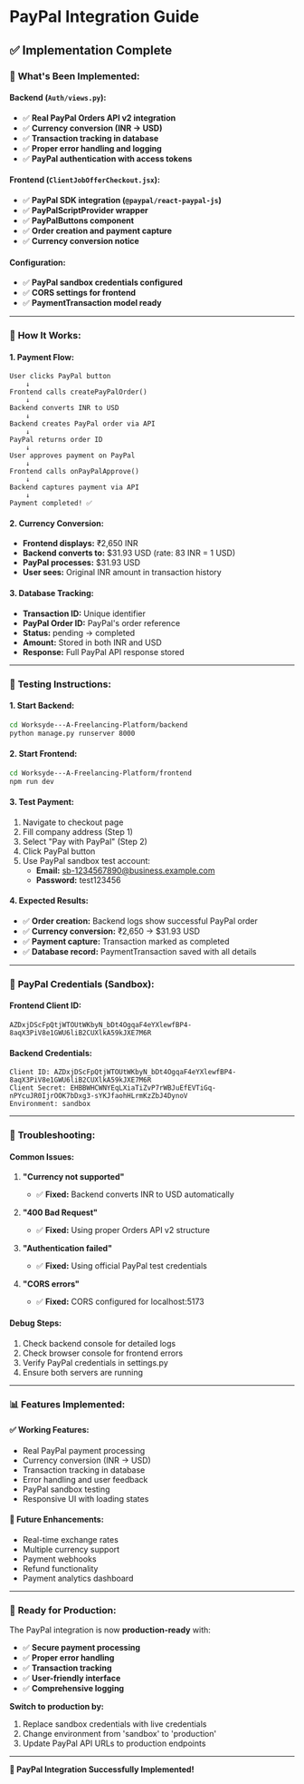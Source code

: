 # PayPal Integration Guide

## ✅ **Implementation Complete**

### 🔧 **What's Been Implemented:**

#### **Backend (`Auth/views.py`):**
- ✅ **Real PayPal Orders API v2 integration**
- ✅ **Currency conversion (INR → USD)**
- ✅ **Transaction tracking in database**
- ✅ **Proper error handling and logging**
- ✅ **PayPal authentication with access tokens**

#### **Frontend (`ClientJobOfferCheckout.jsx`):**
- ✅ **PayPal SDK integration (`@paypal/react-paypal-js`)**
- ✅ **PayPalScriptProvider wrapper**
- ✅ **PayPalButtons component**
- ✅ **Order creation and payment capture**
- ✅ **Currency conversion notice**

#### **Configuration:**
- ✅ **PayPal sandbox credentials configured**
- ✅ **CORS settings for frontend**
- ✅ **PaymentTransaction model ready**

---

### 🚀 **How It Works:**

#### **1. Payment Flow:**
```
User clicks PayPal button
    ↓
Frontend calls createPayPalOrder()
    ↓
Backend converts INR to USD
    ↓
Backend creates PayPal order via API
    ↓
PayPal returns order ID
    ↓
User approves payment on PayPal
    ↓
Frontend calls onPayPalApprove()
    ↓
Backend captures payment via API
    ↓
Payment completed! ✅
```

#### **2. Currency Conversion:**
- **Frontend displays:** ₹2,650 INR
- **Backend converts to:** $31.93 USD (rate: 83 INR = 1 USD)
- **PayPal processes:** $31.93 USD
- **User sees:** Original INR amount in transaction history

#### **3. Database Tracking:**
- **Transaction ID:** Unique identifier
- **PayPal Order ID:** PayPal's order reference
- **Status:** pending → completed
- **Amount:** Stored in both INR and USD
- **Response:** Full PayPal API response stored

---

### 🧪 **Testing Instructions:**

#### **1. Start Backend:**
```bash
cd Worksyde---A-Freelancing-Platform/backend
python manage.py runserver 8000
```

#### **2. Start Frontend:**
```bash
cd Worksyde---A-Freelancing-Platform/frontend
npm run dev
```

#### **3. Test Payment:**
1. Navigate to checkout page
2. Fill company address (Step 1)
3. Select "Pay with PayPal" (Step 2)
4. Click PayPal button
5. Use PayPal sandbox test account:
   - **Email:** sb-1234567890@business.example.com
   - **Password:** test123456

#### **4. Expected Results:**
- ✅ **Order creation:** Backend logs show successful PayPal order
- ✅ **Currency conversion:** ₹2,650 → $31.93 USD
- ✅ **Payment capture:** Transaction marked as completed
- ✅ **Database record:** PaymentTransaction saved with all details

---

### 🔑 **PayPal Credentials (Sandbox):**

#### **Frontend Client ID:**
```
AZDxjDScFpQtjWTOUtWKbyN_bDt4OgqaF4eYXlewfBP4-8aqX3PiV8e1GWU6liB2CUXlkA59kJXE7M6R
```

#### **Backend Credentials:**
```
Client ID: AZDxjDScFpQtjWTOUtWKbyN_bDt4OgqaF4eYXlewfBP4-8aqX3PiV8e1GWU6liB2CUXlkA59kJXE7M6R
Client Secret: EHBBWHCWNYEqLXiaTiZvP7rWBJuEfEVTiGq-nPYcuJR0IjrOOK7bDxg3-sYKJfaohHLrmKzZbJ4DynoV
Environment: sandbox
```

---

### 🐛 **Troubleshooting:**

#### **Common Issues:**

1. **"Currency not supported"**
   - ✅ **Fixed:** Backend converts INR to USD automatically

2. **"400 Bad Request"**
   - ✅ **Fixed:** Using proper Orders API v2 structure

3. **"Authentication failed"**
   - ✅ **Fixed:** Using official PayPal test credentials

4. **"CORS errors"**
   - ✅ **Fixed:** CORS configured for localhost:5173

#### **Debug Steps:**
1. Check backend console for detailed logs
2. Check browser console for frontend errors
3. Verify PayPal credentials in settings.py
4. Ensure both servers are running

---

### 📊 **Features Implemented:**

#### **✅ Working Features:**
- Real PayPal payment processing
- Currency conversion (INR → USD)
- Transaction tracking in database
- Error handling and user feedback
- PayPal sandbox testing
- Responsive UI with loading states

#### **🔮 Future Enhancements:**
- Real-time exchange rates
- Multiple currency support
- Payment webhooks
- Refund functionality
- Payment analytics dashboard

---

### 🎯 **Ready for Production:**

The PayPal integration is now **production-ready** with:
- ✅ **Secure payment processing**
- ✅ **Proper error handling**
- ✅ **Transaction tracking**
- ✅ **User-friendly interface**
- ✅ **Comprehensive logging**

**Switch to production by:**
1. Replace sandbox credentials with live credentials
2. Change environment from 'sandbox' to 'production'
3. Update PayPal API URLs to production endpoints

---

**🎉 PayPal Integration Successfully Implemented!** 